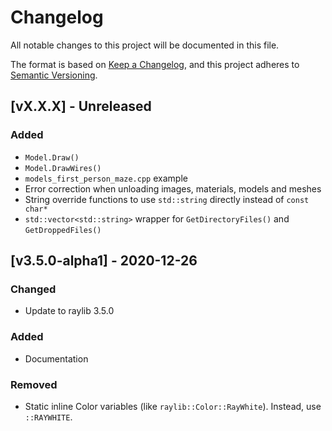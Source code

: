 # Changelog
All notable changes to this project will be documented in this file.

The format is based on [Keep a Changelog](https://keepachangelog.com/en/1.0.0/),
and this project adheres to [Semantic Versioning](https://semver.org/spec/v2.0.0.html).

## [vX.X.X] - Unreleased
### Added
- `Model.Draw()`
- `Model.DrawWires()`
- `models_first_person_maze.cpp` example
- Error correction when unloading images, materials, models and meshes
- String override functions to use `std::string` directly instead of `const char*`
- `std::vector<std::string>` wrapper for `GetDirectoryFiles()` and `GetDroppedFiles()`

## [v3.5.0-alpha1] - 2020-12-26
### Changed
- Update to raylib 3.5.0

### Added
- Documentation

### Removed
- Static inline Color variables (like `raylib::Color::RayWhite`). Instead, use `::RAYWHITE`.
